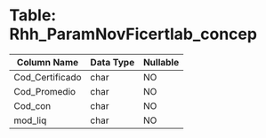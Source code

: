 # Table: Rhh_ParamNovFicertlab_concep

| Column Name | Data Type | Nullable |
|-------------|-----------|----------|
| Cod_Certificado | char | NO |
| Cod_Promedio | char | NO |
| Cod_con | char | NO |
| mod_liq | char | NO |
